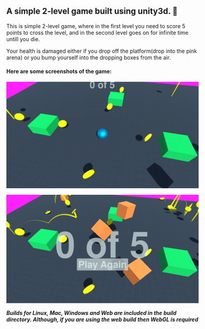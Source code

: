 ## A simple 2-level game built using unity3d.  :basketball:

This is simple 2-level game, where in the first level you need to score 5 points to cross the level, and in the second level goes on for infinite time untill you die.

Your health is damaged either if you drop off the platform(drop into the pink arena) or you bump yourself into the dropping boxes from the air.

#### Here are some screenshots of the game:

![](./Screenshots/cover.png)

![](./Screenshots/gameOver.png)

**_Builds for Linux, Mac, Windows and Web are included in the build directory. Although, if you are using the web build then WebGL is required_**